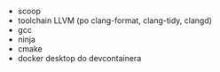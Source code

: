 - scoop
- toolchain LLVM (po clang-format, clang-tidy, clangd)
- gcc
- ninja
- cmake
- docker desktop do devcontainera